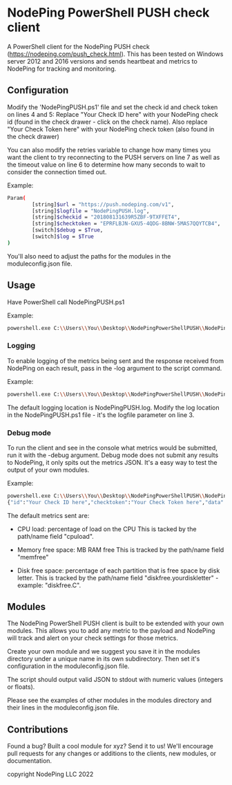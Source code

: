 # NodePing PowerShell PUSH check client

A PowerShell client for the NodePing PUSH check (<https://nodeping.com/push_check.html>).
This has been tested on Windows server 2012 and 2016 versions and sends heartbeat and metrics to NodePing for tracking and monitoring.

## Configuration

Modify the 'NodePingPUSH.ps1' file and set the check id and check token on lines 4 and 5:
Replace "Your Check ID here" with your NodePing check id (found in the check drawer  - click on the check name).
Also replace "Your Check Token here" with your NodePing check token (also found in the check drawer)

You can also modify the retries variable to change how many times you want the client to try reconnecting to the PUSH servers on line 7 as well as the timeout value on line 6 to determine how many seconds to wait to consider the connection timed out.

Example:

```sh
Param(
        [string]$url = "https://push.nodeping.com/v1",
        [string]$logfile = "NodePingPUSH.log",
        [string]$checkid = "201808131639R5ZBF-9TXFFET4",
        [string]$checktoken = "EPRFLBJN-GXU5-4QDG-8BNW-5MAS7QQYTCB4",
        [switch]$debug = $True,
        [switch]$log = $True
)
```

You'll also need to adjust the paths for the modules in the moduleconfig.json file.

## Usage

Have PowerShell call NodePingPUSH.ps1

Example:

```sh
powershell.exe C:\\Users\\You\\Desktop\\NodePingPowerShellPUSH\\NodePingPUSH.ps1
```

### Logging

To enable logging of the metrics being sent and the response received from NodePing on each result, pass in the -log argument to the script command.

Example:

```sh
powershell.exe C:\\Users\\You\\Desktop\\NodePingPowerShellPUSH\\NodePingPUSH.ps1 -log
```

The default logging location is NodePingPUSH.log.  Modify the log location in the NodePingPUSH.ps1 file - it's the logfile parameter on line 3.

### Debug mode

To run the client and see in the console what metrics would be submitted, run it with the -debug argument. Debug mode does not submit any results to NodePing, it only spits out the metrics JSON. It's a easy way to test the output of your own modules.

Example:

```sh
powershell.exe C:\\Users\\You\\Desktop\\NodePingPowerShellPUSH\\NodePingPUSH.ps1 -debug
{"id":"Your Check ID here","checktoken":"Your Check Token here","data":{"memfree":12403,"cpuload":0.46,"diskfree":{ "C":0.05,"D":1}}}
```

The default metrics sent are:

* CPU load: percentage of load on the CPU
This is tacked by the path/name field "cpuload".

* Memory free space: MB RAM free
This is tracked by the path/name field "memfree"

* Disk free space: percentage of each partition that is free space by disk letter.
This is tracked by the path/name field "diskfree.yourdiskletter" - example: "diskfree.C".

## Modules

The NodePing PowerShell PUSH client is built to be extended with your own modules. This allows you to add any metric to the payload and NodePing will track and alert on your check settings for those metrics.

Create your own module and we suggest you save it in the modules directory under a unique name in its own subdirectory.  Then set it's configuration in the moduleconfig.json file.

The script should output valid JSON to stdout with numeric values (integers or floats).

Please see the examples of other modules in the modules directory and their lines in the moduleconfig.json file.

## Contributions

Found a bug? Built a cool module for xyz? Send it to us!
We'll encourage pull requests for any changes or additions to the clients, new modules, or documentation.

copyright NodePing LLC 2022
